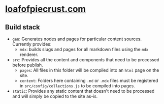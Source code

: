 
# [loafofpiecrust.com](https://loafofpiecrust.com)

## Build stack
- `gen`: Generates nodes and pages for particular content sources. Currently provides:
  - `mdx`: builds slugs and pages for all markdown files using the `mdx` renderer.
- `src`: Provides all the content and components that need to be processed before publish.
  - `pages`: All files in this folder will be compiled into an `html` page on the site.
  - `content`: Folders here containing `.md` or `.mdx` files must be registered in `src/config/collections.js` to be compiled into pages.
- `static`: Provides any static content that doesn't need to be processed and will simply be copied to the site as-is.